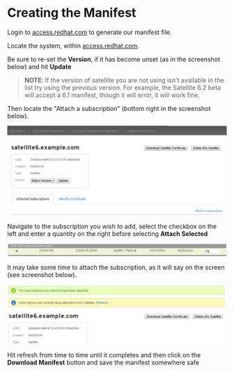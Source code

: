 # Creating the Manifest

Login to [access.redhat.com](http://access.redhat.com) to generate our manifest file.

Locate the system, within [access.redhat.com](http://access.redhat.com).

Be sure to re-set the **Version**, if it has become unset (as in the screenshot below) and hit **Update**

>**NOTE**:
If the version of satellite you are not using isn't available in the list try using the previous version. For example, the Satellite 6.2 beta will accept a 6.1 manifest, though it will error, it will work fine.

Then locate the "Attach a subscription" (bottom right in the screenshot below).

![Attach Subscriptions](../images/attach-subscription.png)

Navigate to the subscription you wish to add, select the checkbox on the left and enter a quantity on the right before selecting **Attach Selected**

![Attach Subscriptions](../images/attach-subscription2.png)

It may take some time to attach the subscription, as it will say on the screen (see screenshot below).

![Attach Subscriptions](../images/attach-subscription-refresh.png)

Hit refresh from time to time until it completes and then click on the **Download Manifest** button and save the manifest somewhere safe
